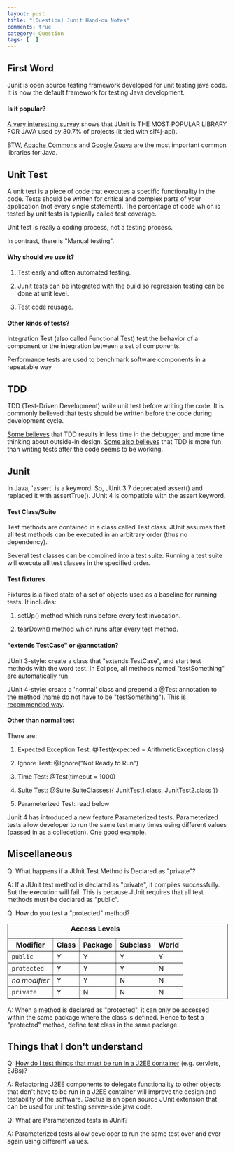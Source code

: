 ```yaml
---
layout: post
title: "[Question] Junit Hand-on Notes"
comments: true
category: Question
tags: [  ]
---
```



## First Word

Junit is open source testing framework developed for unit testing java code. It is now the default framework for testing Java development.

#### Is it popular? 

[A very interesting survey](http://www.takipiblog.com/2013/11/20/we-analyzed-30000-github-projects-here-are-the-top-100-libraries-in-java-js-and-ruby/) shows that JUnit is THE MOST POPULAR LIBRARY FOR JAVA used by 30.7% of projects (it tied with slf4j-api). 

BTW, [Apache Commons](http://en.wikipedia.org/wiki/Apache_Commons) and [Google Guava](http://en.wikipedia.org/wiki/Google_Guava) are the most important common libraries for Java. 

## Unit Test

A unit test is a piece of code that executes a specific functionality in the code. Tests should be written for critical and complex parts of your application (not every single statement). The percentage of code which is tested by unit tests is typically called test coverage.

Unit test is really a coding process, not a testing process. 

In contrast, there is "Manual testing". 

#### Why should we use it? 

1. Test early and often automated testing.

2. Junit tests can be integrated with the build so regression testing can be done at unit level.

3. Test code reusage. 

#### Other kinds of tests?

Integration Test (also called Functional Test) test the behavior of a component or the integration between a set of components. 

Performance tests are used to benchmark software components in a repeatable way 

## TDD

TDD (Test-Driven Development) write unit test before writing the code. It is commonly believed that tests should be written before the code during development cycle. 

[Some believes](http://stackoverflow.com/questions/247086/should-unit-tests-be-written-before-the-code-is-written) that TDD results in less time in the debugger, and more time thinking about outside-in design. [Some also believes](http://sqa.fyicenter.com/FAQ/JUnit/When_Should_Unit_Tests_Should_Be_Written_In_Deve.html) that TDD is more fun than writing tests after the code seems to be working. 

## Junit

In Java, 'assert' is a keyword. So, JUnit 3.7 deprecated assert() and replaced it with assertTrue(). JUnit 4 is compatible with the assert keyword. 

#### Test Class/Suite

Test methods are contained in a class called Test class. JUnit assumes that all test methods can be executed in an arbitrary order (thus no dependency). 

Several test classes can be combined into a test suite. Running a test suite will execute all test classes in the specified order. 

#### Test fixtures 

Fixtures is a fixed state of a set of objects used as a baseline for running tests. It includes:

1. setUp() method which runs before every test invocation.

2. tearDown() method which runs after every test method.

#### "extends TestCase" or @annotation?

JUnit 3-style: create a class that "extends TestCase", and start test methods with the word test. In Eclipse, all methods named "testSomething" are automatically run.

JUnit 4-style: create a 'normal' class and prepend a @Test annotation to the method (name do not have to be "testSomething"). This is [recommended way](http://stackoverflow.com/questions/2635839/junit-confusion-use-extend-testcase-or-test). 

#### Other than normal test

There are: 

1. Expected Exception Test: @Test(expected = ArithmeticException.class)

2. Ignore Test: @Ignore("Not Ready to Run")  

3. Time Test: @Test(timeout = 1000)  

4. Suite Test: @Suite.SuiteClasses({ JunitTest1.class, JunitTest2.class })

5. Parameterized Test: read below

Junit 4 has introduced a new feature Parameterized tests. Parameterized tests allow developer to run the same test many times using different values (passed in as a collecetion). One [good example](http://www.mkyong.com/unittest/junit-4-tutorial-6-parameterized-test/). 

## Miscellaneous

Q: What happens if a JUnit Test Method is Declared as "private"?

A: If a JUnit test method is declared as "private", it compiles successfully. But the execution will fail. This is because JUnit requires that all test methods must be declared as "public".

Q: How do you test a "protected" method?

<table border="1" summary="This table defines levels of access conferred by a modifier">
<caption style="font-weight: bold" id="accesscontrol-levels">Access Levels</caption>
<tbody><tr>
<th id="h1" class="bg-color bg-img font-color">Modifier</th>
<th id="h2" class="bg-color bg-img font-color">Class</th>
<th id="h3" class="bg-color bg-img font-color">Package</th>
<th id="h4" class="bg-color bg-img font-color">Subclass</th>
<th id="h5" class="bg-color bg-img font-color">World</th>
</tr>
<tr>
<td headers="h1" class="bg-color bg-img font-color"><code>public</code></td>
<td headers="h2" class="bg-color bg-img font-color">Y</td>
<td headers="h3" class="bg-color bg-img font-color">Y</td>
<td headers="h4" class="bg-color bg-img font-color">Y</td>
<td headers="h5" class="bg-color bg-img font-color">Y</td>
</tr>
<tr>
<td headers="h1" class="bg-color bg-img font-color"><code>protected</code></td>
<td headers="h2" class="bg-color bg-img font-color">Y</td>
<td headers="h3" class="bg-color bg-img font-color">Y</td>
<td headers="h4" class="bg-color bg-img font-color">Y</td>
<td headers="h5" class="bg-color bg-img font-color">N</td>
</tr>
<tr>
<td headers="h1" style="font-style: italic" class="bg-color bg-img font-color">no modifier</td>
<td headers="h2" class="bg-color bg-img font-color">Y</td>
<td headers="h3" class="bg-color bg-img font-color">Y</td>
<td headers="h4" class="bg-color bg-img font-color">N</td>
<td headers="h5" class="bg-color bg-img font-color">N</td>
</tr>
<tr>
<td headers="h1" class="bg-color bg-img font-color"><code>private</code></td>
<td headers="h2" class="bg-color bg-img font-color">Y</td>
<td headers="h3" class="bg-color bg-img font-color">N</td>
<td headers="h4" class="bg-color bg-img font-color">N</td>
<td headers="h5" class="bg-color bg-img font-color">N</td>
</tr>
</tbody></table>

A: When a method is declared as "protected", it can only be accessed within the same package where the class is defined. Hence to test a "protected" method, define test class in the same package.

## Things that I don't understand

Q: [How do I test things that must be run in a J2EE container](http://www.tutorialspoint.com/junit/junit_interview_questions.htm) (e.g. servlets, EJBs)?

A: Refactoring J2EE components to delegate functionality to other objects that don't have to be run in a J2EE container will improve the design and testability of the software. Cactus is an open source JUnit extension that can be used for unit testing server-side java code.

Q: What are Parameterized tests in JUnit?

A: Parameterized tests allow developer to run the same test over and over again using different values.
